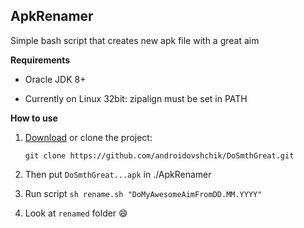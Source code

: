 ## ApkRenamer

Simple bash script that creates new apk file with a great aim

**Requirements**

* Oracle JDK 8+

* Currently on Linux 32bit: zipalign must be set in PATH

**How to use**

 1. [Download][1] or clone the project:

    `git clone https://github.com/androidovshchik/DoSmthGreat.git`

 2. Then put `DoSmthGreat...apk` in ./ApkRenamer
 3. Run script `sh rename.sh "DoMyAwesomeAimFromDD.MM.YYYY"`
 4. Look at `renamed` folder :smile:

[1]: https://github.com/androidovshchik/DoSmthGreat/archive/master.zip
